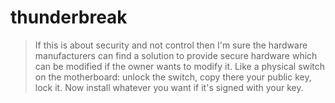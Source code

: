 # thunderbreak

> If this is about security and not control then I'm sure the hardware manufacturers can find a solution to provide secure hardware which can be modified if the owner wants to modify it. Like a physical switch on the motherboard: unlock the switch, copy there your public key, lock it. Now install whatever you want if it's signed with your key.
